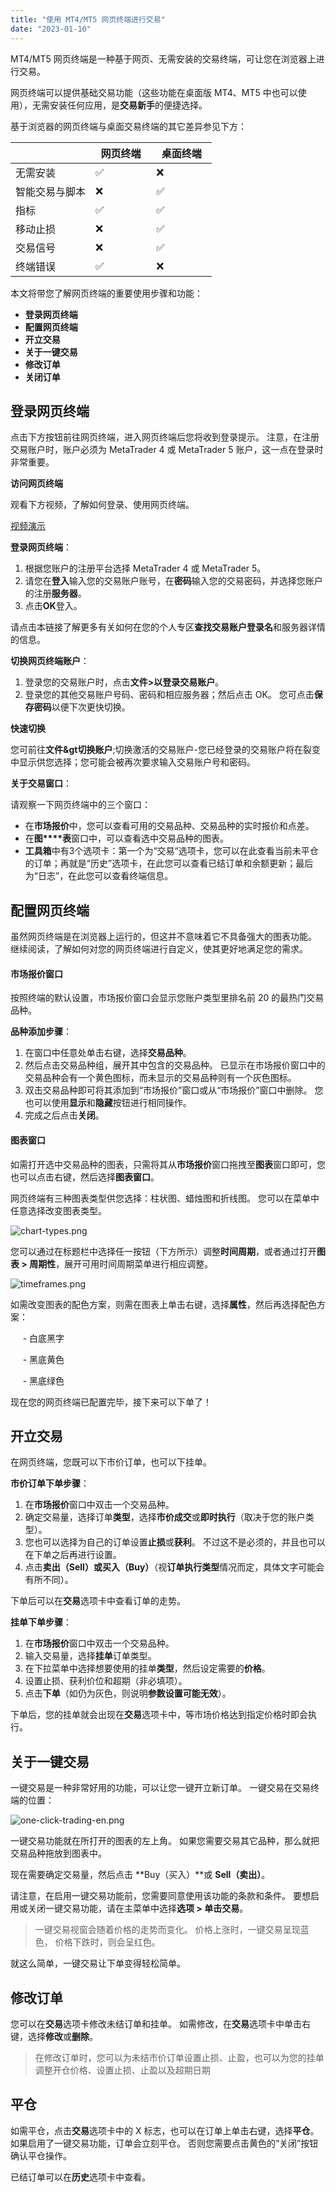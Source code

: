 ```yaml
---
title: "使用 MT4/MT5 网页终端进行交易"
date: "2023-01-10"
---
```


MT4/MT5 网页终端是一种基于网页、无需安装的交易终端，可让您在浏览器上进行交易。

网页终端可以提供基础交易功能（这些功能在桌面版 MT4、MT5 中也可以使用），无需安装任何应用，是**交易新手**的便捷选择。

基于浏览器的网页终端与桌面交易终端的其它差异参见下方：

|   |   网页终端   |   桌面终端   |
| --- | --- | --- |
| 无需安装 | ✅ | ❌ |
| 智能交易与脚本 | ❌ | ✅ |
| 指标 | ✅ | ✅ |
| 移动止损 | ❌ | ✅ |
| 交易信号 | ❌ | ✅ |
| 终端错误 | ✅ | ❌ |

本文将带您了解网页终端的重要使用步骤和功能：

- **登录网页终端**
- **配置网页终端**
- **开立交易**
- **关于一键交易**
- **修改订单**
- **关闭订单**

## 登录网页终端

点击下方按钮前往网页终端，进入网页终端后您将收到登录提示。 注意，在注册交易账户时，账户必须为 MetaTrader 4 或 MetaTrader 5 账户，这一点在登录时非常重要。

**访问网页终端**

观看下方视频，了解如何登录、使用网页终端。

[视频演示](https://haokan.baidu.com/v?vid=4068548728336754395)

**登录网页终端**：

1. 根据您账户的注册平台选择 MetaTrader 4 或 MetaTrader 5。
2. 请您在**登入**输入您的交易账户账号，在**密码**输入您的交易密码，并选择您账户的注册**服务器**。
3. 点击**OK**登入。

请点击本链接了解更多有关如何在您的个人专区**查找交易账户登录名**和服务器详情的信息。

**切换网页终端账户**：

1. 登录您的交易账户时，点击**文件>以登录交易账户**。
2. 登录您的其他交易账户号码、密码和相应服务器；然后点击 OK。 您可点击**保存密码**以便下次更快切换。

**快速切换**

您可前往**文件&gt切换账户**;切换激活的交易账户-您已经登录的交易账户将在裂变中显示供您选择；您可能会被再次要求输入交易账户号和密码。

**关于交易窗口**：

请观察一下网页终端中的三个窗口：

- 在**市场报价**中，您可以查看可用的交易品种、交易品种的实时报价和点差。
- 在**图****表**窗口中，可以查看选中交易品种的图表。
- **工具箱**中有3个选项卡：第一个为“交易“选项卡，您可以在此查看当前未平仓的订单；再就是“历史”选项卡，在此您可以查看已结订单和余额更新；最后为“日志”，在此您可以查看终端信息。

## 配置网页终端

虽然网页终端是在浏览器上运行的，但这并不意味着它不具备强大的图表功能。 继续阅读，了解如何对您的网页终端进行自定义，使其更好地满足您的需求。

#### **市场报价窗口**

按照终端的默认设置，市场报价窗口会显示您账户类型里排名前 20 的最热门交易品种。

**品种添加步骤**：

1. 在窗口中任意处单击右键，选择**交易品种**。
2. 然后点击交易品种组，展开其中包含的交易品种。 已显示在市场报价窗口中的交易品种会有一个黄色图标，而未显示的交易品种则有一个灰色图标。
3. 双击交易品种即可将其添加到“市场报价”窗口或从“市场报价”窗口中删除。 您也可以使用**显示**和**隐藏**按钮进行相同操作。
4. 完成之后点击**关闭**。

#### **图表窗口**

如需打开选中交易品种的图表，只需将其从**市场报价**窗口拖拽至**图表**窗口即可，您也可以点击右键，然后选择**图表窗口**。

网页终端有三种图表类型供您选择：柱状图、蜡烛图和折线图。 您可以在菜单中任意选择改变图表类型。

![chart-types.png](https://testingcf.jsdelivr.net/gh/jarlin8/OSS@main/exhelp/chart-types.png)

您可以通过在标题栏中选择任一按钮（下方所示）调整**时间周期**，或者通过打开**图表 > 周期性**，展开可用时间周期菜单进行相应调整。

![timeframes.png](https://testingcf.jsdelivr.net/gh/jarlin8/OSS@main/exhelp/timeframes.png)

如需改变图表的配色方案，则需在图表上单击右键，选择**属性**，然后再选择配色方案：

     - 白底黑字

     - 黑底黄色

     - 黑底绿色

现在您的网页终端已配置完毕，接下来可以下单了！

## 开立交易

在网页终端，您既可以下市价订单，也可以下挂单。

**市价订单下单步骤**：

1. 在**市场报价**窗口中双击一个交易品种。
2. 确定交易量，选择订单**类型**，选择**市价成交**或**即时执行**（取决于您的账户类型）。
3. 您也可以选择为自己的订单设置**止损**或**获利**。 不过这不是必须的，并且也可以在下单之后再进行设置。
4. 点击**卖出（Sell）**或**买入（Buy）**（视**订单执行类型**情况而定，具体文字可能会有所不同）。

下单后可以在**交易**选项卡中查看订单的走势。

**挂单下单步骤**：

1. 在**市场报价**窗口中双击一个交易品种。
2. 输入交易量，选择**挂单**订单类型。
3. 在下拉菜单中选择想要使用的挂单**类型**，然后设定需要的**价格**。
4. 设置止损、获利价位和超期（非必填项）。
5. 点击**下单**（如仍为灰色，则说明**参数设置可能无效**）。

下单后，您的挂单就会出现在**交易**选项卡中，等市场价格达到指定价格时即会执行。

## 关于一键交易

一键交易是一种非常好用的功能，可以让您一键开立新订单。 一键交易在交易终端的位置：

![one-click-trading-en.png](https://testingcf.jsdelivr.net/gh/jarlin8/OSS@main/exhelp/one-click-trading-en.png)

一键交易功能就在所打开的图表的左上角。 如果您需要交易其它品种，那么就把交易品种拖放到图表中。

现在需要确定交易量，然后点击 **Buy（买入）**或 **Sell（卖出）**。

请注意，在启用一键交易功能前，您需要同意使用该功能的条款和条件。 要想启用或关闭一键交易功能，请在主菜单中选择**选项 > 单击交易**。

> 一键交易视窗会随着价格的走势而变化。 价格上涨时，一键交易呈现蓝色， 价格下跌时，则会呈红色。

就这么简单，一键交易让下单变得轻松简单。

## 修改订单

您可以在**交易**选项卡修改未结订单和挂单。 如需修改，在**交易**选项卡中单击右键，选择**修改**或**删除**。

> 在修改订单时，您可以为未结市价订单设置止损、止盈，也可以为您的挂单调整开仓价格、设置止损、止盈以及超期日期

## 平仓

如需平仓，点击**交易**选项卡中的 X 标志，也可以在订单上单击右键，选择**平仓**。 如果启用了一键交易功能，订单会立刻平仓。 否则您需要点击黄色的“关闭”按钮确认平仓操作。

已结订单可以在**历史**选项卡中查看。
